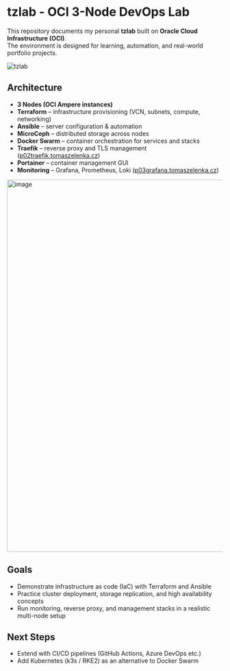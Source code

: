 # tzlab - OCI 3-Node DevOps Lab  

This repository documents my personal **tzlab** built on **Oracle Cloud Infrastructure (OCI)**.  
The environment is designed for learning, automation, and real-world portfolio projects.  

![tzlab](https://github.com/user-attachments/assets/b529a4b2-5364-4213-a8c2-bb652ff57577)


## Architecture  
- **3 Nodes (OCI Ampere instances)**  
- **Terraform** – infrastructure provisioning (VCN, subnets, compute, networking)  
- **Ansible** – server configuration & automation  
- **MicroCeph** – distributed storage across nodes  
- **Docker Swarm** – container orchestration for services and stacks  
- **Traefik** – reverse proxy and TLS management ([p02traefik.tomaszelenka.cz](https://p02traefik.tomaszelenka.cz))  
- **Portainer** – container management GUI  
- **Monitoring** – Grafana, Prometheus, Loki  ([p03grafana.tomaszelenka.cz](https://p03grafana.tomaszelenka.cz))  
<img width="1703" height="867" alt="image" src="https://github.com/user-attachments/assets/a5408cdb-667b-443e-ab86-b17393713dbb" />


## Goals  
- Demonstrate infrastructure as code (IaC) with Terraform and Ansible  
- Practice cluster deployment, storage replication, and high availability concepts  
- Run monitoring, reverse proxy, and management stacks in a realistic multi-node setup  

## Next Steps  
- Extend with CI/CD pipelines (GitHub Actions, Azure DevOps etc.)  
- Add Kubernetes (k3s / RKE2) as an alternative to Docker Swarm  
